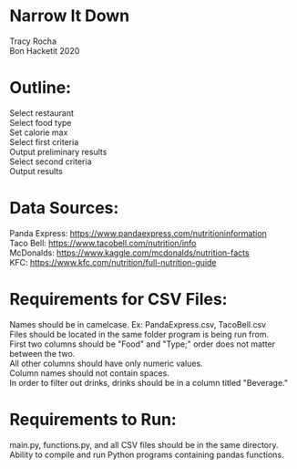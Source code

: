 # Narrow It Down
Tracy Rocha <br>
Bon Hacketit 2020

# Outline: 

Select restaurant <br>
Select food type <br>
Set calorie max <br>
Select first criteria <br>
Output preliminary results <br>
Select second criteria <br>
Output results <br>

# Data Sources:
Panda Express: https://www.pandaexpress.com/nutritioninformation <br>
Taco Bell: https://www.tacobell.com/nutrition/info <br>
McDonalds: https://www.kaggle.com/mcdonalds/nutrition-facts <br>
KFC: https://www.kfc.com/nutrition/full-nutrition-guide

# Requirements for CSV Files:
Names should be in camelcase. Ex: PandaExpress.csv, TacoBell.csv <br>
Files should be located in the same folder program is being run from. <br>
First two columns should be "Food" and "Type;" order does not matter between the two. <br>
All other columns should have only numeric values. <br>
Column names should not contain spaces. <br>
In order to filter out drinks, drinks should be in a column titled "Beverage." <br>

# Requirements to Run:
main.py, functions.py, and all CSV files should be in the same directory. <br>
Ability to compile and run Python programs containing pandas functions.